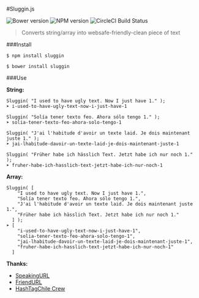 #Sluggin.js

![Bower version](https://img.shields.io/bower/v/sluggin.svg)
![NPM version](https://badge.fury.io/js/sluggin.png)
![CircleCI Build Status](https://circleci.com/gh/juanbrujo/Sluggin.js.png?style=shield&circle-token=:circle-token)

> Converts string/array into websafe-friendly-clean piece of text 

###Install

```
$ npm install sluggin
```

```
$ bower install sluggin
```

###Use

**String:**
```
Sluggin( "I used to have ugly text. Now I just have 1." );
➤ i-used-to-have-ugly-text-now-i-just-have-1
```

```
Sluggin( "Solía tener texto feo. Ahora sólo tengo 1." );
➤ solia-tener-texto-feo-ahora-solo-tengo-1
```

```
Sluggin( "J'ai l'habitude d'avoir un texte laid. Je dois maintenant juste 1." );
➤ jai-lhabitude-davoir-un-texte-laid-je-dois-maintenant-juste-1
```

```
Sluggin( "Früher habe ich hässlich Text. Jetzt habe ich nur noch 1." );
➤ fruher-habe-ich-hasslich-text-jetzt-habe-ich-nur-noch-1
```

**Array:**

```
Sluggin( [
    "I used to have ugly text. Now I just have 1.",
    "Solía tener texto feo. Ahora sólo tengo 1.",
    "J'ai l'habitude d'avoir un texte laid. Je dois maintenant juste 1.",
    "Früher habe ich hässlich Text. Jetzt habe ich nur noch 1."
  ] );
➤ [
    "i-used-to-have-ugly-text-now-i-just-have-1", 
    "solia-tener-texto-feo-ahora-solo-tengo-1", 
    "jai-lhabitude-davoir-un-texte-laid-je-dois-maintenant-juste-1", 
    "fruher-habe-ich-hasslich-text-jetzt-habe-ich-nur-noch-1"
  ]
```

**Thanks:**

- [SpeakingURL](https://github.com/pid/speakingurl)
- [FriendURL](https://github.com/riverside/friendurl)
- [HashTagChile Crew](http://hashtagchile.com/)
